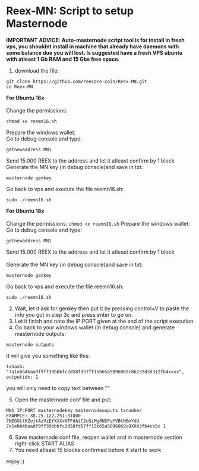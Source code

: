 # Reex-MN: Script to setup Masternode

<b>IMPORTANT ADVICE: Auto-masternode script tool is for install in fresh vps, you shouldnt install in machine that already have daemons with some balance due you will lost. Is suggested have a fresh VPS ubuntu with atleast 1 Gb RAM and 15 Gbs free space.</b>

1. download the file: 
```
git clone https://github.com/reecore-coin/Reex-MN.git
cd Reex-MN
```
<b> For Ubuntu 16x </b><br><br>
Change the permissions:
```
chmod +x reemn16.sh
```
Prepare the windows wallet:<br>
Go to debug console and type:
```
getnewaddress MN1
```
Send 15.000 REEX to the address and let it atleast confirm by 1 block
Generate the MN key  (in debug console)and save in txt:
```
masternode genkey
```
Go back to vps and execute the file reemn16.sh:
```
sudo ./reemn16.sh
```
<b> For Ubuntu 18x </b><br><br>
Change the permissions:
```chmod +x reemn18.sh```
Prepare the windows wallet:
Go to debug console and type:
```
getnewaddress MN1
```
Send 15.000 REEX to the address and let it atleast confirm by 1 block<br><br>
Generate the MN key  (in debug console)and save in txt:
```
masternode genkey
```
Go back to vps and execute the file reemn16.sh:
```
sudo ./reemn18.sh
```
2. Wait, let it ask for genkey then put it by pressing control+V to paste the info you got in step 3c and press enter to go on.
3. Let it finish and note the IP:PORT given at the end of the script execution
4. Go back to your windows wallet (in debug console) and generate masternode outputs:
```
masternode outputs
```
It will give you something like this:  
```
txhash: "7a1ebb4baadf9ff39bbbfc2d58fd57ff15b65a5096069c8b232d3d312fb4xxxx",
outputidx: 1
```
you will only need to copy text between ""

5. Open the masternode conf file and put:
```
MN1 IP:PORT masternodekey masternodeouputs txnumber
EXAMPLE: 38.25.122.251:31000 7NEGGttKZojkAzViEYXXXxKTFdAtC2uSiMg8NSFqYVBtN6mYdU 7a1ebb4baadf9ff39bbbfc2d58fd57ff15b65a5096069c8XXX3fb4cb5c 1
```
6. Save masternode conf file, reopen wallet and in masternode section right-click START ALIAS
7. You need atleast 15 blocks confirmed before it start to work

enjoy :)
